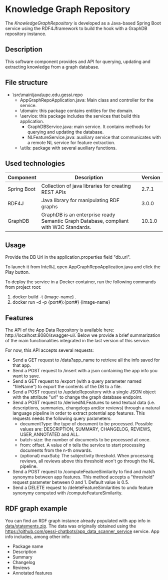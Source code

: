 # Knowledge Graph Repository

The *KnowledgeGraphRepository* is developed as a Java-based Spring Boot service using the RDF4Jframework to build the hook with a GraphDB repository instance. 

## Description

This software component provides and API for querying, updating and extracting knowledge from a graph database. 

## File structure

- \src\main\java\upc.edu.gessi.repo
  - AppGraphRepoApplication.java: Main class and controller for the service.
  - \domain: this package contains entities for the domain.
  - \service: this package includes the services that build this application.
    - GraphDBService.java: main service. It contains methods for querying and updating the database.
    - NLFeatureService.java: auxiliary service that communicates with a remote NL service for feature extraction.
  - \utils: package with several auxiliary functions.

## Used technologies

| Component   | Description                                                                           | Version |
|-------------|---------------------------------------------------------------------------------------|---------|
| Spring Boot | Collection of java libraries for creating REST APIs                                   | 2.7.1   |
| RDF4J       | Java library for manipulating RDF graphs                                              | 3.0.0   | 
| GraphDB     | GraphDB is an enterprise ready Semantic Graph Database, compliant with W3C Standards. | 10.1.0  |



## Usage
Provide the DB Url in the application.properties field "db.url".

To launch it from IntelliJ, open AppGraphRepoApplication.java and click the Play button.

To deploy the service in a Docker container, run the following commands from project root:
1. docker build -t {image-name} .
2. docker run -d -p {port#}:{port#} {image-name}

## Features

The API of the App Data Repository is available here: http://localhost:8080/swagger-ui/. Below we provide a brief summarization of the main functionalities integrated in the last version of this service.

For now, this API accepts several requests:
- Send a GET request to /data?app_name to retrieve all the info saved for that app.
- Send a POST request to /insert with a json containing the app info you want to save.
- Send a GET request to /export (with a query parameter named "fileName") to export the contents of the DB to a file.
- Send a POST request to /updateRepository with a single JSON object with the attribute "url" to change the graph database endpoint.
- Send a POST request to /derivedNLFeatures to send textual data (i.e. descriptions, summaries, changelogs and/or reviews) through a natural language pipeline in order to extract potential app features. This requests needs the following query parameters:
  - documentType: the type of document to be processed. Possible values are: DESCRIPTION, SUMMARY, CHANGELOG, REVIEWS, USER_ANNOTATED and ALL.
  - batch-size: the number of documents to be processed at once.
  - from: offset. A value of n tells the service to start processing documents from the n-th onwards.
  - (optional) maxSubj: The subjectivity threshold. When processing reviews, all reviews above this threshold won't go through the NL pipeline.
- Send a POST request to /computeFeatureSimilarity to find and match synonyms between app features. This method accepts a "threshold" request parameter between 0 and 1. Default value is 0.5.
- Send a DELETE request to /deleteFeatureSimilarities to undo feature synonymy computed with /computeFeatureSimilarity.

## RDF graph example
You can find an RDF graph instance already populated with app info in [data/statements.zip](https://github.com/gessi-chatbots/app_data_repository/tree/master/data). The data was originally obtained using the https://github.com/gessi-chatbots/app_data_scanner_service service.
App info includes, among other info:

- Package name
- Description
- Summary
- Changelog
- Reviews
- Annotated features
